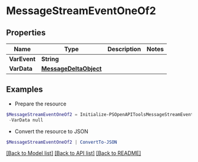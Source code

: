 # MessageStreamEventOneOf2
## Properties

Name | Type | Description | Notes
------------ | ------------- | ------------- | -------------
**VarEvent** | **String** |  | 
**VarData** | [**MessageDeltaObject**](MessageDeltaObject.md) |  | 

## Examples

- Prepare the resource
```powershell
$MessageStreamEventOneOf2 = Initialize-PSOpenAPIToolsMessageStreamEventOneOf2  -VarEvent null `
 -VarData null
```

- Convert the resource to JSON
```powershell
$MessageStreamEventOneOf2 | ConvertTo-JSON
```

[[Back to Model list]](../README.md#documentation-for-models) [[Back to API list]](../README.md#documentation-for-api-endpoints) [[Back to README]](../README.md)

